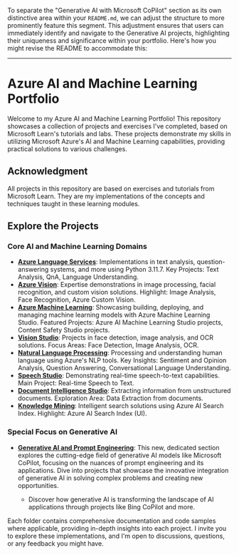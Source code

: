To separate the "Generative AI with Microsoft CoPilot" section as its own distinctive area within your `README.md`, we can adjust the structure to more prominently feature this segment. This adjustment ensures that users can immediately identify and navigate to the Generative AI projects, highlighting their uniqueness and significance within your portfolio. Here's how you might revise the README to accommodate this:

---

# Azure AI and Machine Learning Portfolio

Welcome to my Azure AI and Machine Learning Portfolio! This repository showcases a collection of projects and exercises I've completed, based on Microsoft Learn's tutorials and labs. These projects demonstrate my skills in utilizing Microsoft Azure's AI and Machine Learning capabilities, providing practical solutions to various challenges.

## Acknowledgment

All projects in this repository are based on exercises and tutorials from Microsoft Learn. They are my implementations of the concepts and techniques taught in these learning modules.

## Explore the Projects

### Core AI and Machine Learning Domains

- **[Azure Language Services](./Azure-Language-Services)**: Implementations in text analysis, question-answering systems, and more using Python 3.11.7. Key Projects: Text Analysis, QnA, Language Understanding.
- **[Azure Vision](./Azure-Vision)**: Expertise demonstrations in image processing, facial recognition, and custom vision solutions. Highlight: Image Analysis, Face Recognition, Azure Custom Vision.
- **[Azure Machine Learning](./Azure-Machine-Learning)**: Showcasing building, deploying, and managing machine learning models with Azure Machine Learning Studio. Featured Projects: Azure AI Machine Learning Studio projects, Content Safety Studio projects.
- **[Vision Studio](./Vision-Studio)**: Projects in face detection, image analysis, and OCR solutions. Focus Areas: Face Detection, Image Analysis, OCR.
- **[Natural Language Processing](./Natural-Language-Processing)**: Processing and understanding human language using Azure's NLP tools. Key Insights: Sentiment and Opinion Analysis, Question Answering, Conversational Language Understanding.
- **[Speech Studio](./Speech-Studio)**: Demonstrating real-time speech-to-text capabilities. Main Project: Real-time Speech to Text.
- **[Document Intelligence Studio](./Document-Intelligence-Studio)**: Extracting information from unstructured documents. Exploration Area: Data Extraction from documents.
- **[Knowledge Mining](./Knowledge-Mining)**: Intelligent search solutions using Azure AI Search Index. Highlight: Azure AI Search Index (UI).

### Special Focus on Generative AI

- **[Generative AI and Prompt Engineering]()**: This new, dedicated section explores the cutting-edge field of generative AI models like Microsoft CoPilot, focusing on the nuances of prompt engineering and its applications. Dive into projects that showcase the innovative integration of generative AI in solving complex problems and creating new opportunities.

  - Discover how generative AI is transforming the landscape of AI applications through projects like Bing CoPilot and more.

Each folder contains comprehensive documentation and code samples where applicable, providing in-depth insights into each project. I invite you to explore these implementations, and I'm open to discussions, questions, or any feedback you might have.

